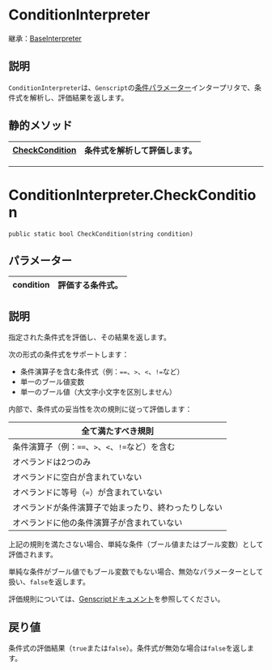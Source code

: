 # ConditionInterpreter

継承：[BaseInterpreter](BaseInterpreter.md)

## 説明

`ConditionInterpreter`は、`Genscript`の[条件パラメーター](../../../Genscript/KeyWords/when.md)インタープリタで、条件式を解析し、評価結果を返します。

## 静的メソッド

|[CheckCondition](#conditioninterpretercheckcondition)|条件式を解析して評価します。|
|:---|:---|

---

# ConditionInterpreter.CheckCondition

`public static bool CheckCondition(string condition)`

## パラメーター

|condition|評価する条件式。|
|:---|:---|

## 説明

指定された条件式を評価し、その結果を返します。

次の形式の条件式をサポートします：

- 条件演算子を含む条件式（例：`==`、`>`、`<`、`!=`など）
- 単一のブール値変数
- 単一のブール値（大文字小文字を区別しません）

内部で、条件式の妥当性を次の規則に従って評価します：

|全て満たすべき規則|
|---|
|条件演算子（例：`==`、`>`、`<`、`!=`など）を含む|
|オペランドは2つのみ|
|オペランドに空白が含まれていない|
|オペランドに等号（`=`）が含まれていない|
|オペランドが条件演算子で始まったり、終わったりしない|
|オペランドに他の条件演算子が含まれていない|

上記の規則を満たさない場合、単純な条件（ブール値またはブール変数）として評価されます。

単純な条件がブール値でもブール変数でもない場合、無効なパラメーターとして扱い、`false`を返します。

評価規則については、[Genscriptドキュメント](../../../Genscript/Category/Condition.md/#条件式演算子)を参照してください。

## 戻り値

条件式の評価結果（`true`または`false`）。条件式が無効な場合は`false`を返します。
